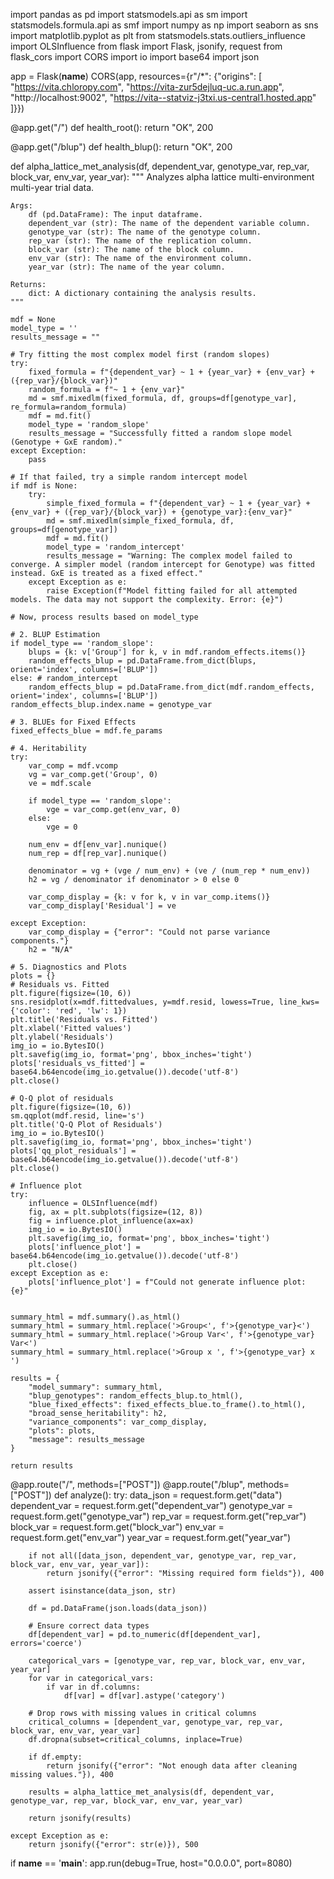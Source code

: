 import pandas as pd
import statsmodels.api as sm
import statsmodels.formula.api as smf
import numpy as np
import seaborn as sns
import matplotlib.pyplot as plt
from statsmodels.stats.outliers_influence import OLSInfluence
from flask import Flask, jsonify, request
from flask_cors import CORS
import io
import base64
import json

app = Flask(__name__)
CORS(app, resources={r"/*": {"origins": [
    "https://vita.chloropy.com",
    "https://vita-zur5dejluq-uc.a.run.app",
    "http://localhost:9002",
    "https://vita--statviz-j3txi.us-central1.hosted.app"
]}})

@app.get("/")
def health_root():
    return "OK", 200

@app.get("/blup")
def health_blup():
    return "OK", 200

def alpha_lattice_met_analysis(df, dependent_var, genotype_var, rep_var, block_var, env_var, year_var):
    """
    Analyzes alpha lattice multi-environment multi-year trial data.

    Args:
        df (pd.DataFrame): The input dataframe.
        dependent_var (str): The name of the dependent variable column.
        genotype_var (str): The name of the genotype column.
        rep_var (str): The name of the replication column.
        block_var (str): The name of the block column.
        env_var (str): The name of the environment column.
        year_var (str): The name of the year column.

    Returns:
        dict: A dictionary containing the analysis results.
    """

    mdf = None
    model_type = ''
    results_message = ""

    # Try fitting the most complex model first (random slopes)
    try:
        fixed_formula = f"{dependent_var} ~ 1 + {year_var} + {env_var} + ({rep_var}/{block_var})"
        random_formula = f"~ 1 + {env_var}"
        md = smf.mixedlm(fixed_formula, df, groups=df[genotype_var], re_formula=random_formula)
        mdf = md.fit()
        model_type = 'random_slope'
        results_message = "Successfully fitted a random slope model (Genotype + GxE random)."
    except Exception:
        pass

    # If that failed, try a simple random intercept model
    if mdf is None:
        try:
            simple_fixed_formula = f"{dependent_var} ~ 1 + {year_var} + {env_var} + ({rep_var}/{block_var}) + {genotype_var}:{env_var}"
            md = smf.mixedlm(simple_fixed_formula, df, groups=df[genotype_var])
            mdf = md.fit()
            model_type = 'random_intercept'
            results_message = "Warning: The complex model failed to converge. A simpler model (random intercept for Genotype) was fitted instead. GxE is treated as a fixed effect."
        except Exception as e:
            raise Exception(f"Model fitting failed for all attempted models. The data may not support the complexity. Error: {e}")

    # Now, process results based on model_type
    
    # 2. BLUP Estimation
    if model_type == 'random_slope':
        blups = {k: v['Group'] for k, v in mdf.random_effects.items()}
        random_effects_blup = pd.DataFrame.from_dict(blups, orient='index', columns=['BLUP'])
    else: # random_intercept
        random_effects_blup = pd.DataFrame.from_dict(mdf.random_effects, orient='index', columns=['BLUP'])
    random_effects_blup.index.name = genotype_var

    # 3. BLUEs for Fixed Effects
    fixed_effects_blue = mdf.fe_params

    # 4. Heritability
    try:
        var_comp = mdf.vcomp
        vg = var_comp.get('Group', 0)
        ve = mdf.scale

        if model_type == 'random_slope':
            vge = var_comp.get(env_var, 0)
        else:
            vge = 0
        
        num_env = df[env_var].nunique()
        num_rep = df[rep_var].nunique()
        
        denominator = vg + (vge / num_env) + (ve / (num_rep * num_env))
        h2 = vg / denominator if denominator > 0 else 0
        
        var_comp_display = {k: v for k, v in var_comp.items()}
        var_comp_display['Residual'] = ve

    except Exception:
        var_comp_display = {"error": "Could not parse variance components."}
        h2 = "N/A"

    # 5. Diagnostics and Plots
    plots = {}
    # Residuals vs. Fitted
    plt.figure(figsize=(10, 6))
    sns.residplot(x=mdf.fittedvalues, y=mdf.resid, lowess=True, line_kws={'color': 'red', 'lw': 1})
    plt.title('Residuals vs. Fitted')
    plt.xlabel('Fitted values')
    plt.ylabel('Residuals')
    img_io = io.BytesIO()
    plt.savefig(img_io, format='png', bbox_inches='tight')
    plots['residuals_vs_fitted'] = base64.b64encode(img_io.getvalue()).decode('utf-8')
    plt.close()

    # Q-Q plot of residuals
    plt.figure(figsize=(10, 6))
    sm.qqplot(mdf.resid, line='s')
    plt.title('Q-Q Plot of Residuals')
    img_io = io.BytesIO()
    plt.savefig(img_io, format='png', bbox_inches='tight')
    plots['qq_plot_residuals'] = base64.b64encode(img_io.getvalue()).decode('utf-8')
    plt.close()

    # Influence plot
    try:
        influence = OLSInfluence(mdf)
        fig, ax = plt.subplots(figsize=(12, 8))
        fig = influence.plot_influence(ax=ax)
        img_io = io.BytesIO()
        plt.savefig(img_io, format='png', bbox_inches='tight')
        plots['influence_plot'] = base64.b64encode(img_io.getvalue()).decode('utf-8')
        plt.close()
    except Exception as e:
        plots['influence_plot'] = f"Could not generate influence plot: {e}"


    summary_html = mdf.summary().as_html()
    summary_html = summary_html.replace('>Group<', f'>{genotype_var}<')
    summary_html = summary_html.replace('>Group Var<', f'>{genotype_var} Var<')
    summary_html = summary_html.replace('>Group x ', f'>{genotype_var} x ')

    results = {
        "model_summary": summary_html,
        "blup_genotypes": random_effects_blup.to_html(),
        "blue_fixed_effects": fixed_effects_blue.to_frame().to_html(),
        "broad_sense_heritability": h2,
        "variance_components": var_comp_display,
        "plots": plots,
        "message": results_message
    }
    
    return results

@app.route("/", methods=["POST"])
@app.route("/blup", methods=["POST"])
def analyze():
    try:
        data_json = request.form.get("data")
        dependent_var = request.form.get("dependent_var")
        genotype_var = request.form.get("genotype_var")
        rep_var = request.form.get("rep_var")
        block_var = request.form.get("block_var")
        env_var = request.form.get("env_var")
        year_var = request.form.get("year_var")

        if not all([data_json, dependent_var, genotype_var, rep_var, block_var, env_var, year_var]):
            return jsonify({"error": "Missing required form fields"}), 400
        
        assert isinstance(data_json, str)

        df = pd.DataFrame(json.loads(data_json))

        # Ensure correct data types
        df[dependent_var] = pd.to_numeric(df[dependent_var], errors='coerce')
        
        categorical_vars = [genotype_var, rep_var, block_var, env_var, year_var]
        for var in categorical_vars:
            if var in df.columns:
                df[var] = df[var].astype('category')

        # Drop rows with missing values in critical columns
        critical_columns = [dependent_var, genotype_var, rep_var, block_var, env_var, year_var]
        df.dropna(subset=critical_columns, inplace=True)

        if df.empty:
            return jsonify({"error": "Not enough data after cleaning missing values."}), 400

        results = alpha_lattice_met_analysis(df, dependent_var, genotype_var, rep_var, block_var, env_var, year_var)

        return jsonify(results)

    except Exception as e:
        return jsonify({"error": str(e)}), 500

if __name__ == '__main__':
    app.run(debug=True, host="0.0.0.0", port=8080)